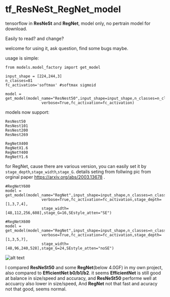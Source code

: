 # tf_ResNeSt_RegNet_model
 tensorflow in **ResNeSt** and **RegNet**, model only, no pertrain model for download.

Easily to read? and change?

welcome for using it, ask question, find some bugs maybe.

usage is simple: 
```
from models.model_factory import get_model

input_shape = [224,244,3]
n_classes=81
fc_activation='softmax' #softmax sigmoid

model = get_model(model_name="ResNest50",input_shape=input_shape,n_classes=n_classes,
                verbose=True,fc_activation=fc_activation)
```

models now support:
```
ResNest50
ResNest101
ResNest200
ResNest269

RegNetX400
RegNetX1.6
RegNetY400
RegNetY1.6

```

for RegNet, cause there are various version, you can easily set it by `stage_depth`,`stage_width`,`stage_G`.
details seting from follwing pic from orginal paper https://arxiv.org/abs/2003.13678 .

```
#RegNetY600
model = get_model(model_name="RegNet",input_shape=input_shape,n_classes=n_classes,
                verbose=True,fc_activation=fc_activation,stage_depth=[1,3,7,4],
                stage_width=[48,112,256,608],stage_G=16,SEstyle_atten="SE")
       
#RegNetX600
model = get_model(model_name="RegNet",input_shape=input_shape,n_classes=n_classes,
                verbose=True,fc_activation=fc_activation,stage_depth=[1,3,5,7],
                stage_width=[48,96,240,528],stage_G=24,SEstyle_atten="noSE")
```

![alt text](https://raw.githubusercontent.com/QiaoranC/tf_ResNeSt_RegNet_model/master/readme_img/regnet_setting.png)


I compared **ResNeSt50** and some **RegNet**(below 4.0GF) in my own project, also compared to **EfficientNet b0/b1/b2**.
it seems **EfficientNet** is still good at balance in size/speed and accuracy, and **ResNeSt50** performe well at accuarcy also lower in size/speed, And **RegNet** not that fast and acuracy not that good, seems normal.

